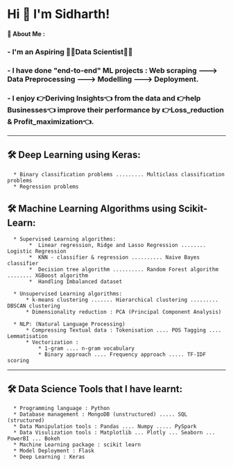 
# Hi 👋  I'm Sidharth! 


#### 🚀 About Me :
  ### -  I'm an Aspiring 🎇🎇Data Scientist🎇🎇 
  ### -  I have done **"end-to-end"** ML projects :   **Web scraping** ---> **Data Preprocessing** ---> **Modelling** ---> **Deployment**. 
  ### -  I enjoy **👉Deriving Insights👈** from the data and **👉help Businesses👈** improve their performance by **👉Loss_reduction & Profit_maximization👈**. 
---   

## 🛠 Deep Learning using Keras:

      * Binary classification problems ......... Multiclass classification problems
      * Regression problems

## 🛠 Machine Learning Algorithms using Scikit-Learn:

      * Supervised Learning algorithms:
           *  Linear regression, Ridge and Lasso Regression ........ Logistic Regression
           *  KNN - classifier & regression .......... Naive Bayes classifier
           *  Decision tree algorithm .......... Random Forest algorithm ........ XGBoost algorithm
           *  Handling Imbalanced dataset

      * Unsupervised Learning algorithms:
          * k-means clustering ....... Hierarchical clustering ......... DBSCAN clustering
          * Dimensionality reduction : PCA (Principal Component Analysis)

      * NLP: (Natural Language Processing)
          * Compressing Textual data : Tokenisation .... POS Tagging .... Lemmatisation
          * Vectorization : 
              * 1-gram .... n-gram vocabulary
              * Binary approach .... Frequency approach ..... TF-IDF scoring
---


## 🛠 Data Science Tools that I have learnt:

      * Programming language : Python                                                            
      * Database management : MongoDB (unstructured) ..... SQL (structured)                                                            
      * Data Manipulation tools : Pandas .... Numpy ..... PySpark
      * Data Visulization tools : Matplotlib ... Plotly ... Seaborn ... PowerBI ... Bokeh
      * Machine Learning package : scikit learn
      * Model Deployment : Flask
      * Deep Learning : Keras

